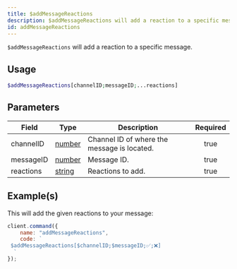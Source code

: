 ```yaml
---
title: $addMessageReactions
description: $addMessageReactions will add a reaction to a specific message.
id: addMessageReactions
---
```


`$addMessageReactions` will add a reaction to a specific message.

## Usage

```php
$addMessageReactions[channelID;messageID;...reactions]
```

## Parameters

| Field     | Type                                                                                              | Description                                 | Required |
| --------- | ------------------------------------------------------------------------------------------------- | ------------------------------------------- | :------: |
| channelID | [number](https://developer.mozilla.org/en-US/docs/Web/JavaScript/Reference/Global_Objects/Number) | Channel ID of where the message is located. |   true   |
| messageID | [number](https://developer.mozilla.org/en-US/docs/Web/JavaScript/Reference/Global_Objects/Number) | Message ID.                                 |   true   |
| reactions | [string](https://developer.mozilla.org/en-US/docs/Web/JavaScript/Reference/Global_Objects/String) | Reactions to add.                           |   true   |

## Example(s)

This will add the given reactions to your message:

```javascript
client.command({
    name: "addMessageReactions",
    code: `
 $addMessageReactions[$channelID;$messageID;✅;❌]
  `
});
```
